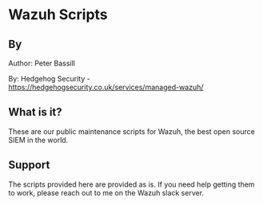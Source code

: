 # Wazuh Scripts

## By
Author:   Peter Bassill

By:       Hedgehog Security - https://hedgehogsecurity.co.uk/services/managed-wazuh/

## What is it?
These are our public maintenance scripts for Wazuh, the best open source SIEM in the world.

## Support
The scripts provided here are provided as is. If you need help getting them to work, please reach out to me on the Wazuh slack server.
